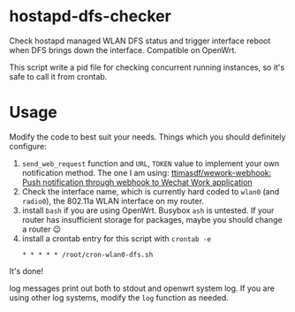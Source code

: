 # hostapd-dfs-checker
Check hostapd managed WLAN DFS status and trigger interface reboot when DFS brings down the interface. Compatible on OpenWrt.

This script write a pid file for checking concurrent running instances, so it's safe to call it from crontab.

# Usage

Modify the code to best suit your needs. Things which you should definitely configure:

1. `send_web_request` function and `URL`, `TOKEN` value to implement your own notification method. The one I am using: [ttimasdf/wework-webhook: Push notification through webhook to Wechat Work application](https://github.com/ttimasdf/wework-webhook)
2. Check the interface name, which is currently hard coded to `wlan0` (and `radio0`), the 802.11a WLAN interface on my router.
3. install `bash` if you are using OpenWrt. Busybox `ash` is untested. If your router has insufficient storage for packages, maybe you should change a router 😉
4. install a crontab entry for this script with `crontab -e`
   ```cron
   * * * * * /root/cron-wlan0-dfs.sh
   ```

It's done!

log messages print out both to stdout and openwrt system log. If you are using other log systems, modify the `log` function as needed.
